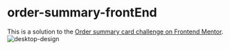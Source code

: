 # order-summary-frontEnd

This is a solution to the [Order summary card challenge on Frontend Mentor](https://www.frontendmentor.io/challenges/order-summary-component-QlPmajDUj).
![desktop-design](https://user-images.githubusercontent.com/85273997/132831818-6db097dd-353d-4736-9e06-9fa9cfdf9390.jpg)

